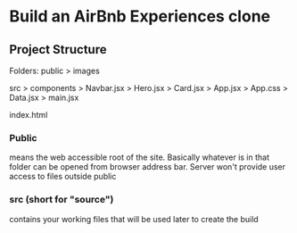 # Build an AirBnb Experiences clone

## Project Structure
Folders:
public 
	> images

src
	> components
		> Navbar.jsx
		> Hero.jsx
		> Card.jsx
	> App.jsx
	> App.css
	> Data.jsx
	> main.jsx

index.html

### Public 
means the web accessible root of the site. Basically whatever is in that folder can be opened from browser address bar. Server won't provide user access to files outside public

### src (short for "source") 
contains your working files that will be used later to create the build


